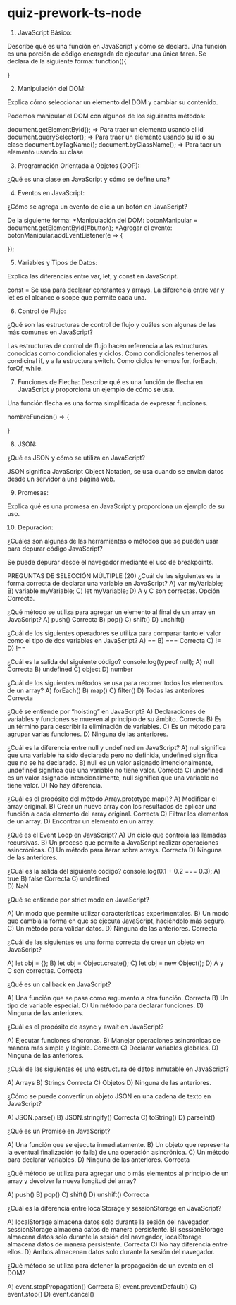 # quiz-prework-ts-node

1. JavaScript Básico:

Describe qué es una función en JavaScript y cómo se declara.
Una función es una porción de código encargada de ejecutar una única tarea.
Se declara de la siguiente forma:
function(){

}

2. Manipulación del DOM:

Explica cómo seleccionar un elemento del DOM y cambiar su contenido.

Podemos manipular el DOM con algunos de los siguientes métodos:

document.getElementById(); => Para traer un elemento usando el id
document.querySelector(); => Para traer un elemento usando su id o su clase 
document.byTagName(); 
document.byClassName(); => Para taer un elemento usando su clase 

3. Programación Orientada a Objetos (OOP):

¿Qué es una clase en JavaScript y cómo se define una?

4. Eventos en JavaScript:

¿Cómo se agrega un evento de clic a un botón en JavaScript?

De la siguiente forma: 
*Manipulación del DOM:
botonManipular = document.getElementById(#button);
*Agregar el evento:
botonManipular.addEventListener(e => {

});

5. Variables y Tipos de Datos:

Explica las diferencias entre var, let, y const en JavaScript.

const = Se usa para declarar constantes y arrays.
La diferencia entre var y let es el alcance o scope que permite cada una. 

6. Control de Flujo:

¿Qué son las estructuras de control de flujo y cuáles son algunas de las más comunes en JavaScript?

Las estructuras de control de flujo hacen referencia a las estructuras conocidas como condicionales y ciclos.
Como condicionales tenemos al condicinal if, y a la estructura switch.
Como ciclos tenemos for, forEach, forOf, while.

7. Funciones de Flecha: 
Describe qué es una función de flecha en JavaScript y proporciona un ejemplo de cómo se usa.

Una función flecha es una forma simplificada de expresar funciones.

nombreFuncion() => {

}

8. JSON:

¿Qué es JSON y cómo se utiliza en JavaScript?

JSON significa JavaScript Object Notation, se usa cuando se envían datos desde un servidor a una página web. 

9. Promesas:

Explica qué es una promesa en JavaScript y proporciona un ejemplo de su uso.

10. Depuración:

¿Cuáles son algunas de las herramientas o métodos que se pueden usar para depurar código JavaScript?

Se puede depurar desde el navegador mediante el uso de breakpoints. 


PREGUNTAS DE SELECCIÓN MÚLTIPLE (20)
¿Cuál de las siguientes es la forma correcta de declarar una variable en JavaScript?
A) var myVariable;
B) variable myVariable;
C) let myVariable;
D) A y C son correctas. Opción Correcta.

¿Qué método se utiliza para agregar un elemento al final de un array en JavaScript?
A) push() Correcta
B) pop() 
C) shift()
D) unshift()

¿Cuál de los siguientes operadores se utiliza para comparar tanto el valor como el tipo de dos variables en JavaScript?
A) ==
B) === Correcta
C) !=
D) !==

¿Cuál es la salida del siguiente código?
console.log(typeof null);
A) null   Correcta
B) undefined
C) object
D) number

¿Cuál de los siguientes métodos se usa para recorrer todos los elementos de un array?
A) forEach()
B) map()
C) filter()
D) Todas las anteriores Correcta

¿Qué se entiende por “hoisting” en JavaScript?
A) Declaraciones de variables y funciones se mueven al principio de su ámbito. Correcta
B) Es un término para describir la eliminación de variables.
C) Es un método para agrupar varias funciones.
D) Ninguna de las anteriores.

¿Cuál es la diferencia entre null y undefined en JavaScript?
A) null significa que una variable ha sido declarada pero no definida, undefined significa que no se ha declarado. 
B) null es un valor asignado intencionalmente, undefined significa que una variable no tiene valor. Correcta
C) undefined es un valor asignado intencionalmente, null significa que una variable no tiene valor.
D) No hay diferencia.

¿Cuál es el propósito del método Array.prototype.map()?
A) Modificar el array original.
B) Crear un nuevo array con los resultados de aplicar una función a cada elemento del array original. Correcta
C) Filtrar los elementos de un array.
D) Encontrar un elemento en un array.

¿Qué es el Event Loop en JavaScript?
A) Un ciclo que controla las llamadas recursivas.
B) Un proceso que permite a JavaScript realizar operaciones asincrónicas.
C) Un método para iterar sobre arrays. Correcta
D) Ninguna de las anteriores.

¿Cuál es la salida del siguiente código?
console.log(0.1 + 0.2 === 0.3);
A) true
B) false Correcta
C) undefined  
D) NaN

¿Qué se entiende por strict mode en JavaScript?

A) Un modo que permite utilizar características experimentales.
B) Un modo que cambia la forma en que se ejecuta JavaScript, haciéndolo más seguro.
C) Un método para validar datos.
D) Ninguna de las anteriores. Correcta

¿Cuál de las siguientes es una forma correcta de crear un objeto en JavaScript?

A) let obj = {};
B) let obj = Object.create();
C) let obj = new Object();
D) A y C son correctas. Correcta

¿Qué es un callback en JavaScript?

A) Una función que se pasa como argumento a otra función. Correcta
B) Un tipo de variable especial.
C) Un método para declarar funciones.
D) Ninguna de las anteriores.

¿Cuál es el propósito de async y await en JavaScript?

A) Ejecutar funciones síncronas.
B) Manejar operaciones asincrónicas de manera más simple y legible. Correcta
C) Declarar variables globales.
D) Ninguna de las anteriores.

¿Cuál de las siguientes es una estructura de datos inmutable en JavaScript?

A) Arrays
B) Strings Correcta
C) Objetos
D) Ninguna de las anteriores.

¿Cómo se puede convertir un objeto JSON en una cadena de texto en JavaScript?

A) JSON.parse()
B) JSON.stringify() Correcta
C) toString()
D) parseInt()

¿Qué es un Promise en JavaScript?

A) Una función que se ejecuta inmediatamente.
B) Un objeto que representa la eventual finalización (o falla) de una operación asincrónica.
C) Un método para declarar variables.
D) Ninguna de las anteriores. Correcta

¿Qué método se utiliza para agregar uno o más elementos al principio de un array y devolver la nueva longitud del array?

A) push()
B) pop()
C) shift()
D) unshift() Correcta

¿Cuál es la diferencia entre localStorage y sessionStorage en JavaScript?

A) localStorage almacena datos solo durante la sesión del navegador, sessionStorage almacena datos de manera persistente.
B) sessionStorage almacena datos solo durante la sesión del navegador, localStorage almacena datos de manera persistente. Correcta
C) No hay diferencia entre ellos.
D) Ambos almacenan datos solo durante la sesión del navegador.

¿Qué método se utiliza para detener la propagación de un evento en el DOM?

A) event.stopPropagation() Correcta
B) event.preventDefault() 
C) event.stop()
D) event.cancel()
